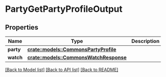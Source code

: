 # PartyGetPartyProfileOutput

## Properties

Name | Type | Description | Notes
------------ | ------------- | ------------- | -------------
**party** | [**crate::models::CommonsPartyProfile**](CommonsPartyProfile.md) |  | 
**watch** | [**crate::models::CommonsWatchResponse**](CommonsWatchResponse.md) |  | 

[[Back to Model list]](../README.md#documentation-for-models) [[Back to API list]](../README.md#documentation-for-api-endpoints) [[Back to README]](../README.md)


